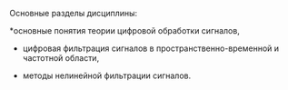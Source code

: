 Основные разделы дисциплины:

*основные понятия теории цифровой обработки сигналов,

* цифровая фильтрация сигналов в пространственно-временной и частотной области,

* методы нелинейной фильтрации сигналов.